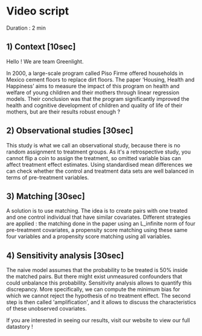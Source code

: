 
# Video script

Duration : 2 min
 
## 1) Context \[10sec\]

Hello ! We are team Greenlight.

In 2000, a large-scale program called Piso Firme offered households in Mexico cement floors to replace dirt floors. The paper ‘Housing, Health and Happiness’ aims to measure the impact of this program on health and welfare of young children and their mothers through linear regression models. Their conclusion was that the program significantly improved the health and cognitive development of children and quality of life of their mothers, but are their results robust enough ?


## 2) Observational studies \[30sec\]

This study is what we call an observational study, because there is no random assignment to treatment groups. As it's a retrospective study, you cannot flip a coin to assign the treatment, so omitted variable bias can affect treatment effect estimates. Using standardised mean differences we can check whether the control and treatment data sets are well balanced in terms of pre-treatment variables.


## 3) Matching \[30sec\]

A solution is to use matching. The idea is to create pairs with one treated and one control individual that have similar covariates. Different strategies are applied : the matching done in the paper using an L_infinite norm of four pre-treatment covariates, a propensity score matching using these same four variables and a propensity score matching using all variables.


## 4) Sensitivity analysis \[30sec\]

The naive model assumes that the probability to be treated is 50% inside the matched pairs. But there might exist unmeasured confounders that could unbalance this probability. Sensitivity analysis allows to quantify this discrepancy. More specifically, we can compute the minimum bias for which we cannot reject the hypothesis of no treatment effect. 
The second step is then called 'amplification', and it allows to discuss the characteristics of these unobserved covariates. 

If you are interested in seeing our results, visit our website to view our full datastory !
